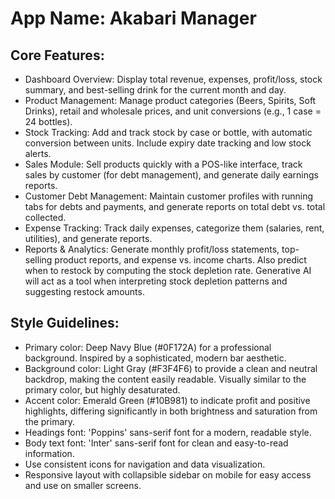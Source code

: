# **App Name**: Akabari Manager

## Core Features:

- Dashboard Overview: Display total revenue, expenses, profit/loss, stock summary, and best-selling drink for the current month and day.
- Product Management: Manage product categories (Beers, Spirits, Soft Drinks), retail and wholesale prices, and unit conversions (e.g., 1 case = 24 bottles).
- Stock Tracking: Add and track stock by case or bottle, with automatic conversion between units. Include expiry date tracking and low stock alerts.
- Sales Module: Sell products quickly with a POS-like interface, track sales by customer (for debt management), and generate daily earnings reports.
- Customer Debt Management: Maintain customer profiles with running tabs for debts and payments, and generate reports on total debt vs. total collected.
- Expense Tracking: Track daily expenses, categorize them (salaries, rent, utilities), and generate reports.
- Reports & Analytics: Generate monthly profit/loss statements, top-selling product reports, and expense vs. income charts. Also predict when to restock by computing the stock depletion rate. Generative AI will act as a tool when interpreting stock depletion patterns and suggesting restock amounts.

## Style Guidelines:

- Primary color: Deep Navy Blue (#0F172A) for a professional background. Inspired by a sophisticated, modern bar aesthetic.
- Background color: Light Gray (#F3F4F6) to provide a clean and neutral backdrop, making the content easily readable. Visually similar to the primary color, but highly desaturated.
- Accent color: Emerald Green (#10B981) to indicate profit and positive highlights, differing significantly in both brightness and saturation from the primary.
- Headings font: 'Poppins' sans-serif font for a modern, readable style.
- Body text font: 'Inter' sans-serif font for clean and easy-to-read information.
- Use consistent icons for navigation and data visualization.
- Responsive layout with collapsible sidebar on mobile for easy access and use on smaller screens.